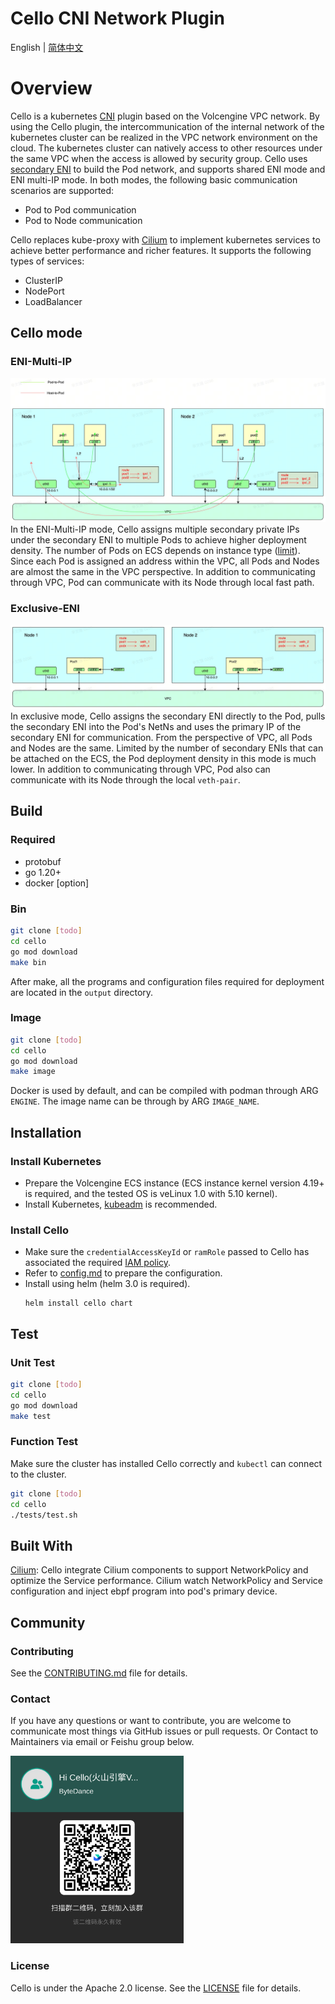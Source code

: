 # Cello CNI Network Plugin

English | [简体中文](./README-zh_CN.md)

# Overview
Cello is a kubernetes [CNI] plugin based on the Volcengine VPC network. By using the Cello plugin, the intercommunication of the internal network of the kubernetes cluster can be realized in the VPC network environment on the cloud. The kubernetes cluster can natively access to other resources under the same VPC when the access is allowed by security group. Cello uses [secondary ENI] to build the Pod network, and supports shared ENI mode and ENI multi-IP mode. In both modes, the following basic communication scenarios are supported:
* Pod to Pod communication
* Pod to Node communication

Cello replaces kube-proxy with [Cilium] to implement kubernetes services to achieve better performance and richer features. It supports the following types of services:
* ClusterIP
* NodePort
* LoadBalancer

## Cello mode

### ENI-Multi-IP
![eniip_ipvlan](docs/images/eniip_ipvlan.jpg)
In the ENI-Multi-IP mode, Cello assigns multiple secondary private IPs under the secondary ENI to multiple Pods to achieve higher deployment density. The number of Pods on ECS depends on instance type ([limit]). Since each Pod is assigned an address within the VPC, all Pods and Nodes are almost the same in the VPC perspective. In addition to communicating through VPC, Pod can communicate with its Node through local fast path.

### Exclusive-ENI
![eni](docs/images/eni.jpg)
In exclusive mode, Cello assigns the secondary ENI directly to the Pod, pulls the secondary ENI into the Pod's NetNs and uses the primary IP of the secondary ENI for communication. From the perspective of VPC, all Pods and Nodes are the same. Limited by the number of secondary ENIs that can be attached on the ECS, the Pod deployment density in this mode is much lower. In addition to communicating through VPC, Pod also can communicate with its Node through the local `veth-pair`.

## Build
### Required
* protobuf 
* go 1.20+ 
* docker [option]

### Bin
```bash
git clone [todo]
cd cello
go mod download
make bin
```
After make, all the programs and configuration files required for deployment are located in the `output` directory.

### Image
```bash
git clone [todo]
cd cello
go mod download
make image 
```
Docker is used by default, and can be compiled with podman through ARG `ENGINE`. The image name can be through by ARG `IMAGE_NAME`.

## Installation
### Install Kubernetes
* Prepare the Volcengine ECS instance (ECS instance kernel version 4.19+ is required, and the tested OS is veLinux 1.0 with 5.10 kernel).
* Install Kubernetes, [kubeadm] is recommended.

### Install Cello
* Make sure the `credentialAccessKeyId` or `ramRole` passed to Cello has associated the required [IAM policy](docs/iam-policy.md).
* Refer to [config.md](docs/config.md) to prepare the configuration.
*  Install using helm (helm 3.0 is required).
    ```shell
    helm install cello chart
    ```

## Test
### Unit Test
```bash
git clone [todo]
cd cello
go mod download
make test
```
### Function Test  
Make sure the cluster has installed Cello correctly and `kubectl` can connect to the cluster.
```bash
git clone [todo]
cd cello
./tests/test.sh
```

## Built With
[Cilium]: Cello integrate Cilium components to support NetworkPolicy and optimize the Service performance. Cilium watch NetworkPolicy and Service configuration and inject ebpf program into pod's primary device.

## Community
### Contributing
See the [CONTRIBUTING.md](./CONTRIBUTING.md) file for details.

### Contact
If you have any questions or want to contribute, you are welcome to communicate most things via GitHub issues or pull requests. Or Contact to Maintainers via email or Feishu group below.

<img alt="feishu" height="300" src="./docs/images/feishu.png"/>   


### License
Cello is under the Apache 2.0 license. See the [LICENSE](./LICENSE) file for details.


[CNI]: https://www.cni.dev/
[secondary ENI]: https://www.volcengine.com/docs/6401/68940#%E7%BD%91%E5%8D%A1
[Cilium]: https://cilium.io/
[limit]: https://www.volcengine.com/docs/6396/70840
[kubeadm]: https://kubernetes.io/docs/setup/production-environment/tools/kubeadm/create-cluster-kubeadm/